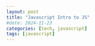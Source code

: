 ```yaml
---
layout: post
title: "Javascript Intro to JS"
#date: 2024-11-23
categories: [tech, javascript]
tags: [javascript]
---
```

